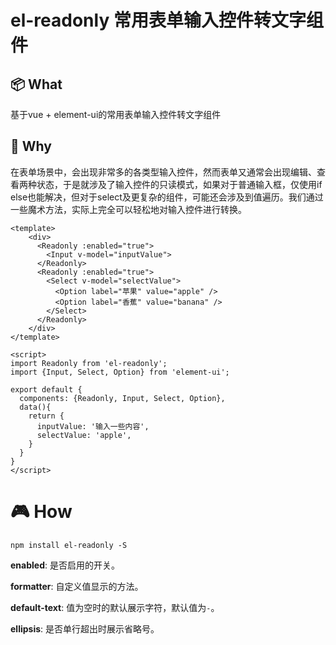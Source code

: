 # el-readonly 常用表单输入控件转文字组件

## 📦 What

基于vue + element-ui的常用表单输入控件转文字组件

## 🚀 Why

在表单场景中，会出现非常多的各类型输入控件，然而表单又通常会出现编辑、查看两种状态，于是就涉及了输入控件的只读模式，如果对于普通输入框，仅使用if else也能解决，但对于select及更复杂的组件，可能还会涉及到值遍历。我们通过一些魔术方法，实际上完全可以轻松地对输入控件进行转换。

```vue
<template>
    <div>
      <Readonly :enabled="true">
        <Input v-model="inputValue">
      </Readonly>
      <Readonly :enabled="true">
        <Select v-model="selectValue">
          <Option label="苹果" value="apple" />
          <Option label="香蕉" value="banana" />
        </Select>
      </Readonly>
    </div>
</template>

<script>
import Readonly from 'el-readonly';
import {Input, Select, Option} from 'element-ui';

export default {
  components: {Readonly, Input, Select, Option},
  data(){
    return {
      inputValue: '输入一些内容',
      selectValue: 'apple',
    }
  }
} 
</script>
```

# 🎮 How

`npm install el-readonly -S`

**enabled**: 是否启用的开关。

**formatter**: 自定义值显示的方法。

**default-text**: 值为空时的默认展示字符，默认值为`-`。

**ellipsis**: 是否单行超出时展示省略号。
